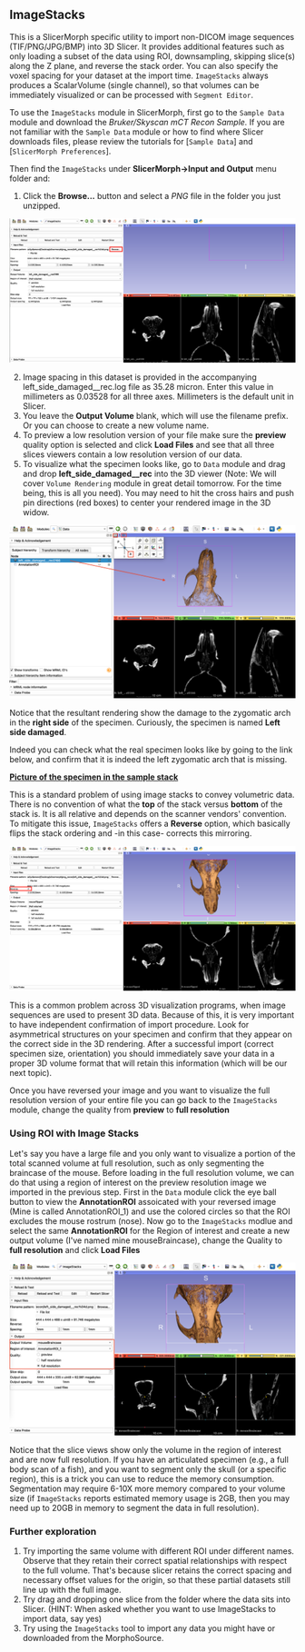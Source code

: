 ## ImageStacks
This is a SlicerMorph specific utility to import non-DICOM image sequences (TIF/PNG/JPG/BMP) into 3D Slicer. It provides additional features such as only loading a subset of the data using ROI, downsampling, skipping slice(s) along the Z plane, and reverse the stack order. You can also specify the voxel spacing for your dataset at the import time. `ImageStacks` always produces a ScalarVolume (single channel), so that volumes can be immediately visualized or can be processed with `Segment Editor`.

To use the `ImageStacks` module in SlicerMorph, first go to the `Sample Data` module and download the *Bruker/Skyscan mCT Recon Sample.* If you are not familiar with the `Sample Data` module or how to find where Slicer downloads files, please review the tutorials for [`Sample Data`] and [`SlicerMorph Preferences`]. 

Then find the `ImageStacks` under **SlicerMorph->Input and Output** menu folder and:

1. Click the **Browse...** button and select a *PNG* file in the folder you just unzipped.

<img src="ImageStacks1.png">

2. Image spacing in this dataset is provided in the accompanying left_side_damaged__rec.log file as 35.28 micron. Enter this value in millimeters as 0.03528 for all three axes. Millimeters is the default unit in Slicer. 
3. You leave the **Output Volume** blank, which will use the filename prefix. Or you can choose to create a new volume name. 
4. To preview a low resolution version of your file make sure the **preview** quality option is selected and click **Load Files** and see that all three slices viewers contain a low resolution version of our data.
5. To visualize what the specimen looks like, go to `Data` module and drag and drop  **left_side_damaged__rec** into the 3D viewer (Note: We will cover `Volume Rendering` module in great detail tomorrow. For the time being, this is all you need). You may need to hit the cross hairs and push pin directions (red boxes) to center your rendered image in the 3D widow.

<img src="Data_Volume_Rendering.png">

Notice that the resultant rendering show the damage to the zygomatic arch in the **right side** of the specimen. Curiously, the specimen is named **Left side damaged**. 

Indeed you can check what the real specimen looks like by going to the link below, and confirm that it is indeed the left zygomatic arch that is missing. 

<a href="https://app.box.com/s/zvs162oja7tzszesmygnqs15t631y15m/file/701653679714"> **Picture of the specimen in the sample stack** </A>

This is a standard problem of using image stacks to convey volumetric data. There is no convention of what the **top** of the stack versus **bottom** of the stack is. It is all relative and depends on the scanner vendors' convention. To mitigate this issue, `ImageStacks` offers a **Reverse** option, which basically flips the stack ordering and -in this case- corrects this mirroring.

<img src="ImageStacks2.png">

This is a common problem across 3D visualization programs, when image sequences are used to present 3D data. Because of this, it is very important to have independent confirmation of import procedure. Look for asymmetrical structures on your specimen and confirm that they appear on the correct side in the 3D rendering. After a successful import (correct specimen size, orientation) you should immediately save your data in a proper 3D volume format that will retain this information (which will be our next topic). 


Once you have reversed your image and you want to visualize the full resolution version of your entire file you can go back to the `ImageStacks` module, change the quality from **preview** to **full resolution**

### Using ROI with Image Stacks

Let's say you have a large file and you only want to visualize a portion of the total scanned volume at full resolution, such as only segmenting the braincase of the mouse. Before loading in the full resolution volume, we can do that using a region of interest on the preview resolution image we imported in the previous step. First in the `Data` module click the eye ball button to view the **AnnotationROI** assoicated with your reversed image (Mine is called AnnotationROI_1) and use the colored circles so that the ROI excludes the mouse rostrum (nose). Now go to the `ImageStacks` modlue and select the same **AnnotationROI** for the Region of interest and create a new output volume (I've named mine mouseBraincase), change the Quality to **full resolution** and click **Load Files**


<img src="ImageStacksROI.png">

Notice that the slice views show only the volume in the region of interest and are now full resolution. If you have an articulated specimen (e.g., a full body scan of a fish), and you want to segment only the skull (or a specific region), this is a trick you can use to reduce the memory consumption. Segmentation may require 6-10X more memory compared to your volume size (if `ImageStacks` reports estimated memory usage is 2GB, then you may need up to 20GB in memory to segment the data in full resolution). 

### Further exploration

1. Try importing the same volume with different ROI under different names. Observe that they retain their correct spatial relationships with respect to the full volume. That's because slicer retains the correct spacing and necessary offset values for the origin, so that these partial datasets still line up with the full image. 
2. Try drag and dropping one slice from the folder where the data sits into Slicer. (HINT: When asked whether you want to use ImageStacks to import data, say yes)
3. Try using the `ImageStacks` tool to import any data you might have or downloaded from the MorphoSource. 
